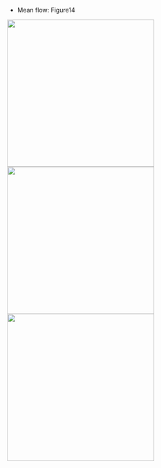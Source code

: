 - Mean flow: Figure14
<img src="https://cdn.mathpix.com/snip/images/Fw8oxntL4YwDw78dYMND9RGmWbduzsCl2RNtxyHAznc.original.fullsize.png" width="340px">

<img src="https://cdn.mathpix.com/snip/images/u54hwTbd7KctiRJiE6eEibDmqMiZFC7csEU4MmvJx3Y.original.fullsize.png" width="340px">

<img src="https://cdn.mathpix.com/snip/images/XZgSaiBVOpA7TL--aGh3VkvHB32GmgpMHvtTbM3nROE.original.fullsize.png"  width="340px">
